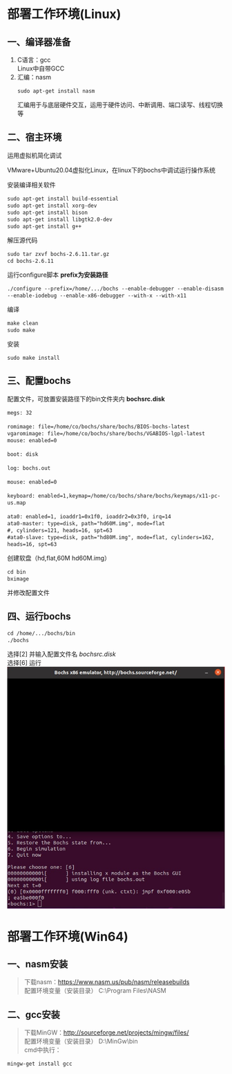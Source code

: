 # 部署工作环境(Linux)
## 一、编译器准备
1. C语言：gcc  
   Linux中自带GCC
2. 汇编：nasm
   ```shell
   sudo apt-get install nasm
   ```
   汇编用于与底层硬件交互，运用于硬件访问、中断调用、端口读写、线程切换等
## 二、宿主环境
运用虚拟机简化调试

VMware+Ubuntu20.04虚拟化Linux，在linux下的bochs中调试运行操作系统

安装编译相关软件
```shell
sudo apt-get install build-essential
sudo apt-get install xorg-dev
sudo apt-get install bison
sudo apt-get install libgtk2.0-dev
sudo apt-get install g++
```
解压源代码
```shell
sudo tar zxvf bochs-2.6.11.tar.gz
cd bochs-2.6.11
```
运行configure脚本 **prefix为安装路径**
```shell
./configure --prefix=/home/.../bochs --enable-debugger --enable-disasm --enable-iodebug --enable-x86-debugger --with-x --with-x11
```
编译
```shell
make clean
sudo make
```
安装
```shell
sudo make install 
```
## 三、配置bochs
配置文件，可放置安装路径下的bin文件夹内
**bochsrc.disk**
```
megs: 32

romimage: file=/home/co/bochs/share/bochs/BIOS-bochs-latest
vgaromimage: file=/home/co/bochs/share/bochs/VGABIOS-lgpl-latest
mouse: enabled=0

boot: disk

log: bochs.out

mouse: enabled=0

keyboard: enabled=1,keymap=/home/co/bochs/share/bochs/keymaps/x11-pc-us.map

ata0: enabled=1, ioaddr1=0x1f0, ioaddr2=0x3f0, irq=14
ata0-master: type=disk, path="hd60M.img", mode=flat
#, cylinders=121, heads=16, spt=63
#ata0-slave: type=disk, path="hd80M.img", mode=flat, cylinders=162, heads=16, spt=63

```
创建软盘（hd,flat,60M hd60M.img）
```shell
cd bin
bximage
```
并修改配置文件
## 四、运行bochs
```shell
cd /home/.../bochs/bin
./bochs
```
选择[2] 并输入配置文件名 *bochsrc.disk*  
选择[6] 运行
![FirstExecute](1.4_1.jpg)

# 部署工作环境(Win64)
## 一、nasm安装
> 下载nasm：https://www.nasm.us/pub/nasm/releasebuilds  
> 配置环境变量（安装目录） C:\Program Files\NASM
## 二、gcc安装
> 下载MinGW：http://sourceforge.net/projects/mingw/files/  
> 配置环境变量（安装目录） D:\MinGw\bin  
> cmd中执行：  
```cmd
mingw-get install gcc
```